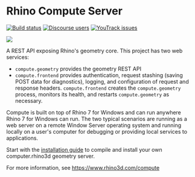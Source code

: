 # Rhino Compute Server

[![Build status](https://ci.appveyor.com/api/projects/status/unmnwi57we5nvnfi/branch/master?svg=true)](https://ci.appveyor.com/project/mcneel/compute-rhino3d/branch/master)
[![Discourse users](https://img.shields.io/discourse/https/discourse.mcneel.com/users.svg)](https://discourse.mcneel.com/c/serengeti/compute-rhino3d)
[![YouTrack issues](https://img.shields.io/badge/youtrack-COMPUTE-blue.svg)](https://mcneel.myjetbrains.com/youtrack/issues?q=project:%20Compute)

![](https://www.rhino3d.com/en/7.420921340460724505/images/rhino-compute-new.svg)

A REST API exposing Rhino's geometry core. This project has two web services:
- `compute.geometry` provides the geometry REST API
- `compute.frontend` provides authentication, request stashing (saving POST data for diagnostics), logging, and configuration of request and response headers. `compute.frontend` creates the `compute.geometry` process, monitors its health, and restarts `compute.geometry` as necessary.

Compute is built on top of Rhino 7 for Windows and can run anywhere Rhino 7 for Windows can run. The two typical scenarios are running as a web server on a remote Window Server operating system and running locally on a user's computer for debugging or providing local services to applications.

Start with the [installation guide](https://mcneel.github.io/compute.rhino3d/installation.html) to compile and install your own computer.rhino3d geometry server.

For more information, see https://www.rhino3d.com/compute
